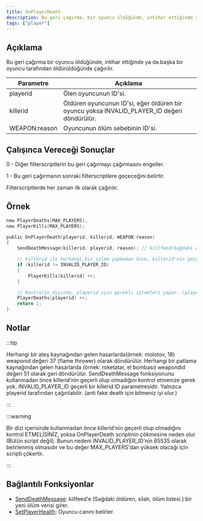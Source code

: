 ```yaml
---
title: OnPlayerDeath
description: Bu geri çağırma, bir oyuncu öldüğünde, intihar ettiğinde ya da başka bir oyuncu tarafından öldürüldüğünde çağrılır.
tags: ["player"]
---
```


## Açıklama

Bu geri çağırma bir oyuncu öldüğünde, intihar ettiğinde ya da başka bir oyuncu tarafından öldürüldüğünde çağırılır.

| Parametre          | Açıklama                                                                                    |
|---------------|---------------------------------------------------------------------------------------------|
| playerid      | Ölen oyuncunun ID'si.                                                                       |
| killerid      | Öldüren oyuncunun ID'si, eğer öldüren bir oyuncu yoksa INVALID_PLAYER_ID değeri döndürülür. |
| WEAPON:reason | Oyuncunun ölüm sebebinin ID'si.                                                             |

## Çalışınca Vereceği Sonuçlar

0 - Diğer filterscriptlerin bu geri çağırmayı çağırmasını engeller.

1 - Bu geri çağırmanın sonraki filterscriptlere geçeceğini belirtir.

Filterscriptlerde her zaman ilk olarak çağırılır.

## Örnek

```c
new PlayerDeaths[MAX_PLAYERS];
new PlayerKills[MAX_PLAYERS];

public OnPlayerDeath(playerid, killerid, WEAPON:reason)
{
    SendDeathMessage(killerid, playerid, reason); // killfeed(Sağdaki öldüren, silah ve ölen oyuncu) listesine ölen, öldüren ve ölüm nedenini gösterir.

    // killerid ile herhangi bir işlem yapmadan önce, killerid'nin geçerli olup olmadığını kontrol eder.
    if (killerid != INVALID_PLAYER_ID)
    {
        PlayerKills[killerid] ++;
    }

    // Kontrolün dışında, playerid için gerekli işlemleri yapar. (playerid her zaman geçerlidir.)
    PlayerDeaths[playerid] ++;
    return 1;
}
```

## Notlar

:::tip

Herhangi bir ateş kaynağından gelen hasarlarda(örnek: molotov, 18) weaponid değeri 37 (flame thrower) olarak döndürülür. Herhangi bir patlama kaynağından gelen hasarlarda (örnek: roketatar, el bombası) weapondid değeri 51 olarak geri döndürülür. SendDeathMessage fonksiyonunu kullanmadan önce killerid'nin geçerli olup olmadığını kontrol etmenize gerek yok. INVALID_PLAYER_ID geçerli bir killerid ID parametresidir. Yalnızca playerid tarafından çağırılabilir. (anti fake death için bilmeniz iyi olur.)

:::

:::warning

Bir dizi içerisinde kullanmadan önce killerid'nin geçerli olup olmadığını kontrol ETMELİSİNİZ, yoksa OnPlayerDeath scriptinin çökmesine neden olur (Bütün script değil). Bunun nedeni INVALID_PLAYER_ID'nin 65535 olarak belirlenmiş olmasıdır ve bu değer MAX_PLAYERS'dan yüksek olacağı için scripti çökertir.

:::

## Bağlantılı Fonksiyonlar

- [SendDeathMessage](../functions/SendDeathMessage): killfeed'e (Sağdaki öldüren, silah, ölüm listesi.) bir yeni ölüm verisi girer.
- [SetPlayerHealth](../functions/SetPlayerHealth): Oyuncu canını belirler.

